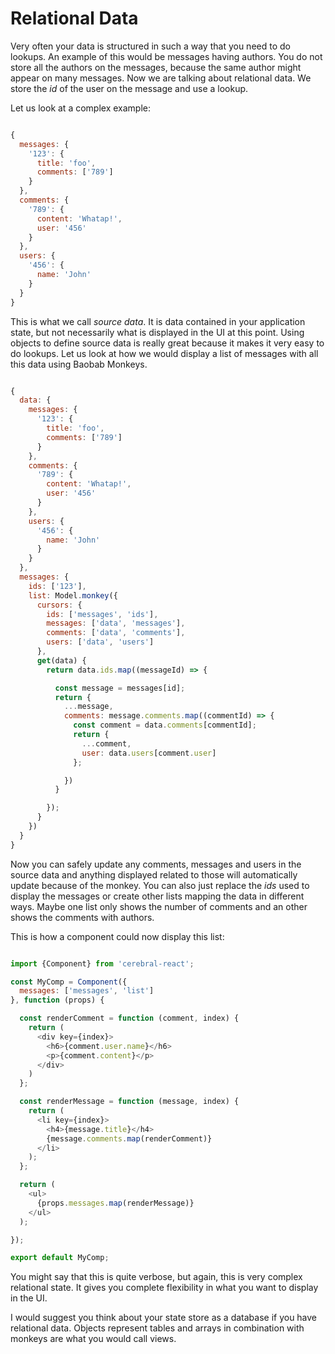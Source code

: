 # Relational Data

Very often your data is structured in such a way that you need to do lookups. An example of this would be messages having authors. You do not store all the authors on the messages, because the same author might appear on many messages. Now we are talking about relational data. We store the *id* of the user on the message and use a lookup.

Let us look at a complex example:

```javascript

{
  messages: {
    '123': {
      title: 'foo',
      comments: ['789']
    }
  },
  comments: {
    '789': {
      content: 'Whatap!',
      user: '456'
    }
  },
  users: {
    '456': {
      name: 'John'
    }
  }
}
```

This is what we call *source data*. It is data contained in your application state, but not necessarily what is displayed in the UI at this point. Using objects to define source data is really great because it makes it very easy to do lookups. Let us look at how we would display a list of messages with all this data using Baobab Monkeys.

```javascript

{
  data: {
    messages: {
      '123': {
        title: 'foo',
        comments: ['789']
      }
    },
    comments: {
      '789': {
        content: 'Whatap!',
        user: '456'
      }
    },
    users: {
      '456': {
        name: 'John'
      }
    }
  },
  messages: {
    ids: ['123'],
    list: Model.monkey({
      cursors: {
        ids: ['messages', 'ids'],
        messages: ['data', 'messages'],
        comments: ['data', 'comments'],
        users: ['data', 'users']
      },
      get(data) {
        return data.ids.map((messageId) => {

          const message = messages[id];
          return {
            ...message,
            comments: message.comments.map((commentId) => {
              const comment = data.comments[commentId];
              return {
                ...comment,
                user: data.users[comment.user]
              };

            })
          }

        });
      }
    })
  }
}
```
Now you can safely update any comments, messages and users in the source data and anything displayed related to those will automatically update because of the monkey. You can also just replace the *ids* used to display the messages or create other lists mapping the data in different ways. Maybe one list only shows the number of comments and an other shows the comments with authors.

This is how a component could now display this list:

```javascript

import {Component} from 'cerebral-react';

const MyComp = Component({
  messages: ['messages', 'list']
}, function (props) {

  const renderComment = function (comment, index) {
    return (
      <div key={index}>
        <h6>{comment.user.name}</h6>
        <p>{comment.content}</p>
      </div>
    )
  };

  const renderMessage = function (message, index) {
    return (
      <li key={index}>
        <h4>{message.title}</h4>
        {message.comments.map(renderComment)}
      </li>
    );
  };

  return (
    <ul>
      {props.messages.map(renderMessage)}
    </ul>
  );

});

export default MyComp;
```

You might say that this is quite verbose, but again, this is very complex relational state. It gives you complete flexibility in what you want to display in the UI.

I would suggest you think about your state store as a database if you have relational data. Objects represent tables and arrays in combination with monkeys are what you would call views.
